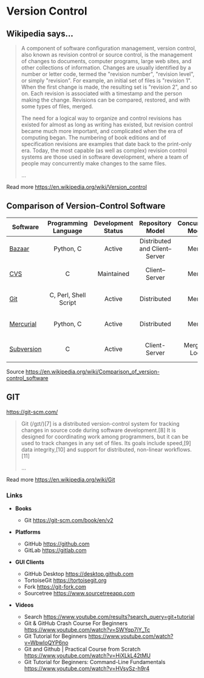 # Version Control

## Wikipedia says...

> A component of software configuration management, version control, also known as revision control or source control, is the management of changes to documents, computer programs, large web sites, and other collections of information. Changes are usually identified by a number or letter code, termed the "revision number", "revision level", or simply "revision". For example, an initial set of files is "revision 1". When the first change is made, the resulting set is "revision 2", and so on. Each revision is associated with a timestamp and the person making the change. Revisions can be compared, restored, and with some types of files, merged.
>
> The need for a logical way to organize and control revisions has existed for almost as long as writing has existed, but revision control became much more important, and complicated when the era of computing began. The numbering of book editions and of specification revisions are examples that date back to the print-only era. Today, the most capable (as well as complex) revision control systems are those used in software development, where a team of people may concurrently make changes to the same files.
>
> ...

Read more https://en.wikipedia.org/wiki/Version_control

## Comparison of Version-Control Software

| Software | Programming Language | Development Status | Repository Model | Concurrency Model | License | Platforms Supported | Cost |
| --- | :-: | :-: | :-: | :-: | :-: | :-: | :-: |
| [Bazaar][1]     | Python, C | Active | Distributed and Client–Server | Merge | GNU GPL | Unix-like, Windows, OS X | Free |
| [CVS][2]        | C | Maintained | Client–Server | Merge | GNU GPL | Unix-like, Windows, OS X | Free |
| [Git][3]        | C, Perl, Shell Script | Active | Distributed | Merge | GNU GPL | POSIX, Windows, OS X | Free |
| [Mercurial][4]  | Python, C | Active | Distributed | Merge | GNU GPL | POSIX, Windows, OS X | Free |
| [Subversion][5] | C | Active | Client-Server | Merge or Lock | Apache | POSIX, Windows, OS X | Free |

Source https://en.wikipedia.org/wiki/Comparison_of_version-control_software

[1]: https://en.wikipedia.org/wiki/GNU_Bazaar
[2]: https://en.wikipedia.org/wiki/Concurrent_Versions_System
[3]: https://en.wikipedia.org/wiki/Git_(software)
[4]: https://en.wikipedia.org/wiki/Mercurial
[5]: https://en.wikipedia.org/wiki/Apache_Subversion

## GIT

https://git-scm.com/

> Git (/ɡɪt/)[7] is a distributed version-control system for tracking changes in source code during software development.[8] It is designed for coordinating work among programmers, but it can be used to track changes in any set of files. Its goals include speed,[9] data integrity,[10] and support for distributed, non-linear workflows.[11]
>
> ...

Read more https://en.wikipedia.org/wiki/Git

### Links

* **Books**
    * Git https://git-scm.com/book/en/v2

* **Platforms**
    * GitHub https://github.com
    * GitLab https://gitlab.com

* **GUI Clients**
    * GitHub Desktop https://desktop.github.com
    * TortoiseGit https://tortoisegit.org
    * Fork https://git-fork.com
    * Sourcetree https://www.sourcetreeapp.com

* **Videos**
    * Search https://www.youtube.com/results?search_query=git+tutorial
    * Git & GitHub Crash Course For Beginners https://www.youtube.com/watch?v=SWYqp7iY_Tc
    * Git Tutorial for Beginners https://www.youtube.com/watch?v=WbwIoQYP6no
    * Git and Github | Practical Course from Scratch https://www.youtube.com/watch?v=HiXLkL42tMU
    * Git Tutorial for Beginners: Command-Line Fundamentals https://www.youtube.com/watch?v=HVsySz-h9r4
